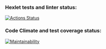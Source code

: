 ### Hexlet tests and linter status:
[![Actions Status](https://github.com/Dmitry-Perexozhev/python-project-52/actions/workflows/hexlet-check.yml/badge.svg)](https://github.com/Dmitry-Perexozhev/python-project-52/actions)

### Code Climate and test coverage status:
[![Maintainability](https://api.codeclimate.com/v1/badges/b4975e07f182c91a4872/maintainability)](https://codeclimate.com/github/Dmitry-Perexozhev/python-project-52/maintainability)
